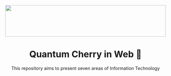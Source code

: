 <div align="center">
  <img src="https://images.unsplash.com/photo-1531297484001-80022131f5a1?q=80&w=1420&auto=format&fit=crop&ixlib=rb-4.0.3&ixid=M3wxMjA3fDB8MHxwaG90by1wYWdlfHx8fGVufDB8fHx8fA%3D%3D" style="width: 100%; height: 100px; object-fit: cover;"/>
  <strong>
    <h1>Quantum Cherry in Web 🍒</h1>
  </strong>
    <p>This repository aims to present seven areas of Information Technology</p>
</div>